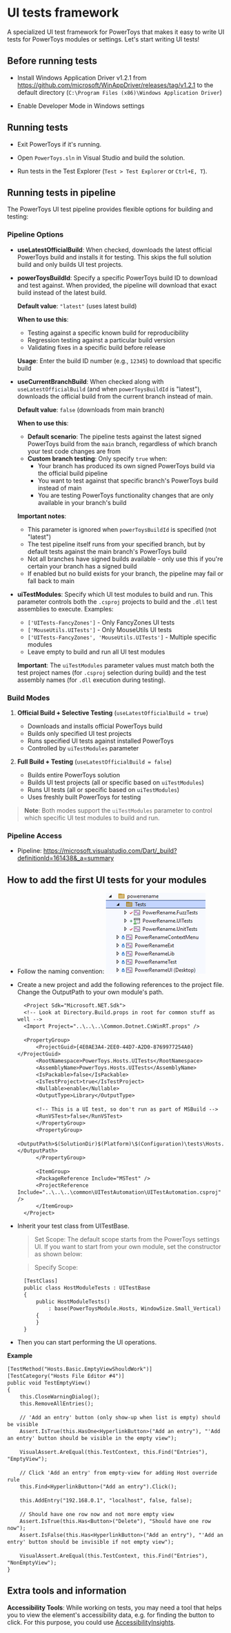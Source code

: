 # UI tests framework

 A specialized UI test framework for PowerToys that makes it easy to write UI tests for PowerToys modules or settings. Let's start writing UI tests!

## Before running tests  

- Install Windows Application Driver v1.2.1 from https://github.com/microsoft/WinAppDriver/releases/tag/v1.2.1 to the default directory (`C:\Program Files (x86)\Windows Application Driver`)

- Enable Developer Mode in Windows settings

## Running tests

- Exit PowerToys if it's running.

- Open `PowerToys.sln` in Visual Studio and build the solution.

- Run tests in the Test Explorer (`Test > Test Explorer` or `Ctrl+E, T`).

## Running tests in pipeline

The PowerToys UI test pipeline provides flexible options for building and testing:

### Pipeline Options

- **useLatestOfficialBuild**: When checked, downloads the latest official PowerToys build and installs it for testing. This skips the full solution build and only builds UI test projects.

- **powerToysBuildId**: Specify a specific PowerToys build ID to download and test against. When provided, the pipeline will download that exact build instead of the latest build.

  **Default value**: `"latest"` (uses latest build)
  
  **When to use this**:
  - Testing against a specific known build for reproducibility
  - Regression testing against a particular build version
  - Validating fixes in a specific build before release
  
  **Usage**: Enter the build ID number (e.g., `12345`) to download that specific build

- **useCurrentBranchBuild**: When checked along with `useLatestOfficialBuild` (and when `powerToysBuildId` is "latest"), downloads the official build from the current branch instead of main.

  **Default value**: `false` (downloads from main branch)
  
  **When to use this**:
  - **Default scenario**: The pipeline tests against the latest signed PowerToys build from the `main` branch, regardless of which branch your test code changes are from
  - **Custom branch testing**: Only specify `true` when:
    - Your branch has produced its own signed PowerToys build via the official build pipeline
    - You want to test against that specific branch's PowerToys build instead of main
    - You are testing PowerToys functionality changes that are only available in your branch's build
  
  **Important notes**:
  - This parameter is ignored when `powerToysBuildId` is specified (not "latest")
  - The test pipeline itself runs from your specified branch, but by default tests against the main branch's PowerToys build
  - Not all branches have signed builds available - only use this if you're certain your branch has a signed build
  - If enabled but no build exists for your branch, the pipeline may fail or fall back to main

- **uiTestModules**: Specify which UI test modules to build and run. This parameter controls both the `.csproj` projects to build and the `.dll` test assemblies to execute. Examples:
  - `['UITests-FancyZones']` - Only FancyZones UI tests
  - `['MouseUtils.UITests']` - Only MouseUtils UI tests
  - `['UITests-FancyZones', 'MouseUtils.UITests']` - Multiple specific modules
  - Leave empty to build and run all UI test modules

  **Important**: The `uiTestModules` parameter values must match both the test project names (for `.csproj` selection during build) and the test assembly names (for `.dll` execution during testing).

### Build Modes

1. **Official Build + Selective Testing** (`useLatestOfficialBuild = true`)
   - Downloads and installs official PowerToys build
   - Builds only specified UI test projects
   - Runs specified UI tests against installed PowerToys
   - Controlled by `uiTestModules` parameter

2. **Full Build + Testing** (`useLatestOfficialBuild = false`)
   - Builds entire PowerToys solution
   - Builds UI test projects (all or specific based on `uiTestModules`)
   - Runs UI tests (all or specific based on `uiTestModules`)
   - Uses freshly built PowerToys for testing

> **Note**: Both modes support the `uiTestModules` parameter to control which specific UI test modules to build and run.

### Pipeline Access
- Pipeline: https://microsoft.visualstudio.com/Dart/_build?definitionId=161438&_a=summary

## How to add the first UI tests for your modules
- Follow the naming convention: ![{ModuleFolder}/Tests/{ModuleName}-{TestType(Fuzz/UI/Unit)}Tests](images/uitests/naming.png)
- Create a new project and add the following references to the project file. Change the OutputPath to your own module's path.
  ```
    <Project Sdk="Microsoft.NET.Sdk">
    <!-- Look at Directory.Build.props in root for common stuff as well -->
    <Import Project="..\..\..\Common.Dotnet.CsWinRT.props" />

    <PropertyGroup>
        <ProjectGuid>{4E0AE3A4-2EE0-44D7-A2D0-8769977254A0}</ProjectGuid>
        <RootNamespace>PowerToys.Hosts.UITests</RootNamespace>
        <AssemblyName>PowerToys.Hosts.UITests</AssemblyName>
        <IsPackable>false</IsPackable>
        <IsTestProject>true</IsTestProject>
        <Nullable>enable</Nullable>
        <OutputType>Library</OutputType>

        <!-- This is a UI test, so don't run as part of MSBuild -->
        <RunVSTest>false</RunVSTest>
        </PropertyGroup>
        <PropertyGroup>
        <OutputPath>$(SolutionDir)$(Platform)\$(Configuration)\tests\Hosts.UITests\</OutputPath>
        </PropertyGroup>

        <ItemGroup>
        <PackageReference Include="MSTest" />
        <ProjectReference Include="..\..\..\common\UITestAutomation\UITestAutomation.csproj" />
        </ItemGroup>
    </Project>

  ```
- Inherit your test class from UITestBase.
  >Set Scope: The default scope starts from the PowerToys settings UI. If you want to start from your own module, set the constructor as shown below:
  
  >Specify Scope:
  ```
    [TestClass]
    public class HostModuleTests : UITestBase
    {
        public HostModuleTests()
            : base(PowerToysModule.Hosts, WindowSize.Small_Vertical)
        {
        }
    }
  ```

- Then you can start performing the UI operations.

**Example**
```
[TestMethod("Hosts.Basic.EmptyViewShouldWork")]
[TestCategory("Hosts File Editor #4")]
public void TestEmptyView()
{
    this.CloseWarningDialog();
    this.RemoveAllEntries();

    // 'Add an entry' button (only show-up when list is empty) should be visible
    Assert.IsTrue(this.HasOne<HyperlinkButton>("Add an entry"), "'Add an entry' button should be visible in the empty view");

    VisualAssert.AreEqual(this.TestContext, this.Find("Entries"), "EmptyView");

    // Click 'Add an entry' from empty-view for adding Host override rule
    this.Find<HyperlinkButton>("Add an entry").Click();

    this.AddEntry("192.168.0.1", "localhost", false, false);

    // Should have one row now and not more empty view
    Assert.IsTrue(this.Has<Button>("Delete"), "Should have one row now");
    Assert.IsFalse(this.Has<HyperlinkButton>("Add an entry"), "'Add an entry' button should be invisible if not empty view");

    VisualAssert.AreEqual(this.TestContext, this.Find("Entries"), "NonEmptyView");
}
```

## Extra tools and information

 **Accessibility Tools**:
While working on tests, you may need a tool that helps you to view the element's accessibility data, e.g. for finding the button to click. For this purpose, you could use [AccessibilityInsights](https://accessibilityinsights.io/docs/windows/overview).
